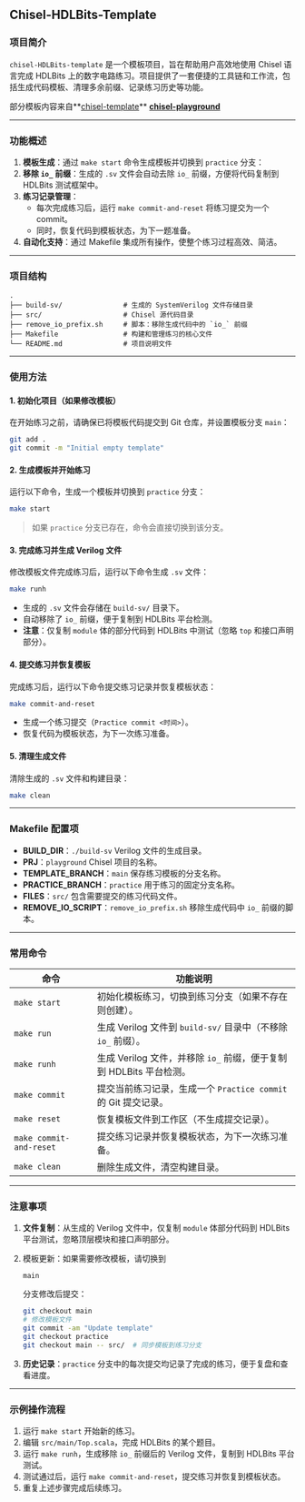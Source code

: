 ## Chisel-HDLBits-Template

### 项目简介

`chisel-HDLBits-template` 是一个模板项目，旨在帮助用户高效地使用 Chisel 语言完成 HDLBits 上的数字电路练习。项目提供了一套便捷的工具链和工作流，包括生成代码模板、清理多余前缀、记录练习历史等功能。

部分模板内容来自**[chisel-template](https://github.com/chipsalliance/chisel-template)** **[chisel-playground](https://github.com/OSCPU/chisel-playground)**

------

### 功能概述

1. **模板生成**：通过 `make start` 命令生成模板并切换到 `practice` 分支：
2. **移除 `io_` 前缀**：生成的 `.sv` 文件会自动去除 `io_` 前缀，方便将代码复制到 HDLBits 测试框架中。
3. **练习记录管理**：
   - 每次完成练习后，运行 `make commit-and-reset` 将练习提交为一个 commit。
   - 同时，恢复代码到模板状态，为下一题准备。
4. **自动化支持**：通过 Makefile 集成所有操作，使整个练习过程高效、简洁。

------

### 项目结构

```plaintext
.
├── build-sv/               # 生成的 SystemVerilog 文件存储目录
├── src/                    # Chisel 源代码目录
├── remove_io_prefix.sh     # 脚本：移除生成代码中的 `io_` 前缀
├── Makefile                # 构建和管理练习的核心文件
└── README.md               # 项目说明文件
```

------

### 使用方法

#### **1. 初始化项目**（如果修改模板）

在开始练习之前，请确保已将模板代码提交到 Git 仓库，并设置模板分支 `main`：

```bash
git add .
git commit -m "Initial empty template"
```

#### **2. 生成模板并开始练习**

运行以下命令，生成一个模板并切换到 `practice` 分支：

```bash
make start
```

> 如果 `practice` 分支已存在，命令会直接切换到该分支。

#### **3. 完成练习并生成 Verilog 文件**

修改模板文件完成练习后，运行以下命令生成 `.sv` 文件：

```bash
make runh
```

- 生成的 `.sv` 文件会存储在 `build-sv/` 目录下。
- 自动移除了 `io_` 前缀，便于复制到 HDLBits 平台检测。
- **注意**：仅复制 `module` 体的部分代码到 HDLBits 中测试（忽略 `top` 和接口声明部分）。

#### **4. 提交练习并恢复模板**

完成练习后，运行以下命令提交练习记录并恢复模板状态：

```bash
make commit-and-reset
```

- 生成一个练习提交（`Practice commit <时间>`）。
- 恢复代码为模板状态，为下一次练习准备。

#### **5. 清理生成文件**

清除生成的 `.sv` 文件和构建目录：

```bash
make clean
```

------

### Makefile 配置项

- **BUILD_DIR**：`./build-sv`
   Verilog 文件的生成目录。
- **PRJ**：`playground`
   Chisel 项目的名称。
- **TEMPLATE_BRANCH**：`main`
   保存练习模板的分支名称。
- **PRACTICE_BRANCH**：`practice`
   用于练习的固定分支名称。
- **FILES**：`src/`
   包含需要提交的练习代码文件。
- **REMOVE_IO_SCRIPT**：`remove_io_prefix.sh`
   移除生成代码中 `io_` 前缀的脚本。

------

### 常用命令

| 命令                    | 功能说明                                                     |
| ----------------------- | ------------------------------------------------------------ |
| `make start`            | 初始化模板练习，切换到练习分支（如果不存在则创建）。         |
| `make run`              | 生成 Verilog 文件到 `build-sv/` 目录中（不移除 `io_` 前缀）。 |
| `make runh`             | 生成 Verilog 文件，并移除 `io_` 前缀，便于复制到 HDLBits 平台检测。 |
| `make commit`           | 提交当前练习记录，生成一个 `Practice commit` 的 Git 提交记录。 |
| `make reset`            | 恢复模板文件到工作区（不生成提交记录）。                     |
| `make commit-and-reset` | 提交练习记录并恢复模板状态，为下一次练习准备。               |
| `make clean`            | 删除生成文件，清空构建目录。                                 |

------

### 注意事项

1. **文件复制**：从生成的 Verilog 文件中，仅复制 `module` 体部分代码到 HDLBits 平台测试，忽略顶层模块和接口声明部分。

2. 模板更新：如果需要修改模板，请切换到 

   ```
   main
   ```

    分支修改后提交：

   ```bash
   git checkout main
   # 修改模板文件
   git commit -am "Update template"
   git checkout practice
   git checkout main -- src/  # 同步模板到练习分支
   ```

3. **历史记录**：`practice` 分支中的每次提交均记录了完成的练习，便于复盘和查看进度。

------

### 示例操作流程

1. 运行 `make start` 开始新的练习。
2. 编辑 `src/main/Top.scala`，完成 HDLBits 的某个题目。
3. 运行 `make runh`，生成移除 `io_` 前缀后的 Verilog 文件，复制到 HDLBits 平台测试。
4. 测试通过后，运行 `make commit-and-reset`，提交练习并恢复到模板状态。
5. 重复上述步骤完成后续练习。

